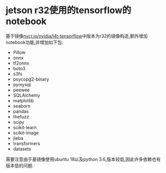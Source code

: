 # jetson r32使用的tensorflow的notebook

基于镜像[nvcr.io/nvidia/l4t-tensorflow](https://catalog.ngc.nvidia.com/orgs/nvidia/containers/l4t-tensorflow)中版本为r32的镜像构造,额外增加notebook功能,并增加如下包:

+ Pillow
+ onnx
+ tf2onnx
+ boto3
+ s3fs
+ psycopg2-binary
+ pymysql
+ peewee
+ SQLAlchemy
+ matplotlib
+ seaborn
+ pandas
+ thefuzz
+ scipy
+ scikit-learn
+ scikit-image
+ jieba
+ transformers
+ datasets

需要注意由于基镜像使用ubuntu 18以及python 3.6,版本较低,因此许多依赖也有版本低的问题.
